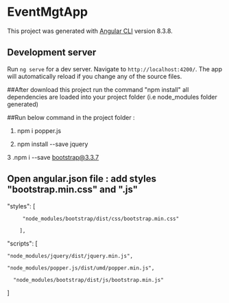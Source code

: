 # EventMgtApp

This project was generated with [Angular CLI](https://github.com/angular/angular-cli) version 8.3.8.

## Development server

Run `ng serve` for a dev server. Navigate to `http://localhost:4200/`. The app will automatically reload if you change any of the source files.


##After download this project run the command "npm install" all dependencies are loaded into your project folder (i.e node_modules folder generated)

##Run below command in the project folder :

 1. npm i popper.js
 
 2. npm install --save jquery
 
 3 .npm i --save bootstrap@3.3.7
 
## Open angular.json file : add styles "bootstrap.min.css" and ".js" 

 "styles": [
 
         "node_modules/bootstrap/dist/css/bootstrap.min.css"       
         
        ],


 "scripts": [
 
  	"node_modules/jquery/dist/jquery.min.js",
  
    "node_modules/popper.js/dist/umd/popper.min.js",
    
	  "node_modules/bootstrap/dist/js/bootstrap.min.js"								
]
